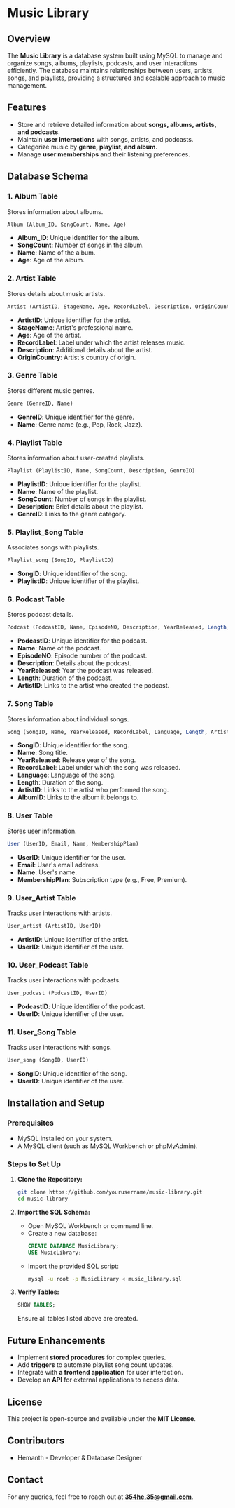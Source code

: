 # Music Library

## Overview
The **Music Library** is a database system built using MySQL to manage and organize songs, albums, playlists, podcasts, and user interactions efficiently. The database maintains relationships between users, artists, songs, and playlists, providing a structured and scalable approach to music management.

## Features
- Store and retrieve detailed information about **songs, albums, artists, and podcasts**.
- Maintain **user interactions** with songs, artists, and podcasts.
- Categorize music by **genre, playlist, and album**.
- Manage **user memberships** and their listening preferences.

## Database Schema

### 1. **Album Table**
Stores information about albums.
```sql
Album (Album_ID, SongCount, Name, Age)
```
- **Album_ID**: Unique identifier for the album.
- **SongCount**: Number of songs in the album.
- **Name**: Name of the album.
- **Age**: Age of the album.

### 2. **Artist Table**
Stores details about music artists.
```sql
Artist (ArtistID, StageName, Age, RecordLabel, Description, OriginCountry)
```
- **ArtistID**: Unique identifier for the artist.
- **StageName**: Artist's professional name.
- **Age**: Age of the artist.
- **RecordLabel**: Label under which the artist releases music.
- **Description**: Additional details about the artist.
- **OriginCountry**: Artist's country of origin.

### 3. **Genre Table**
Stores different music genres.
```sql
Genre (GenreID, Name)
```
- **GenreID**: Unique identifier for the genre.
- **Name**: Genre name (e.g., Pop, Rock, Jazz).

### 4. **Playlist Table**
Stores information about user-created playlists.
```sql
Playlist (PlaylistID, Name, SongCount, Description, GenreID)
```
- **PlaylistID**: Unique identifier for the playlist.
- **Name**: Name of the playlist.
- **SongCount**: Number of songs in the playlist.
- **Description**: Brief details about the playlist.
- **GenreID**: Links to the genre category.

### 5. **Playlist_Song Table**
Associates songs with playlists.
```sql
Playlist_song (SongID, PlaylistID)
```
- **SongID**: Unique identifier of the song.
- **PlaylistID**: Unique identifier of the playlist.

### 6. **Podcast Table**
Stores podcast details.
```sql
Podcast (PodcastID, Name, EpisodeNO, Description, YearReleased, Length, ArtistID)
```
- **PodcastID**: Unique identifier for the podcast.
- **Name**: Name of the podcast.
- **EpisodeNO**: Episode number of the podcast.
- **Description**: Details about the podcast.
- **YearReleased**: Year the podcast was released.
- **Length**: Duration of the podcast.
- **ArtistID**: Links to the artist who created the podcast.

### 7. **Song Table**
Stores information about individual songs.
```sql
Song (SongID, Name, YearReleased, RecordLabel, Language, Length, ArtistID, AlbumID)
```
- **SongID**: Unique identifier for the song.
- **Name**: Song title.
- **YearReleased**: Release year of the song.
- **RecordLabel**: Label under which the song was released.
- **Language**: Language of the song.
- **Length**: Duration of the song.
- **ArtistID**: Links to the artist who performed the song.
- **AlbumID**: Links to the album it belongs to.

### 8. **User Table**
Stores user information.
```sql
User (UserID, Email, Name, MembershipPlan)
```
- **UserID**: Unique identifier for the user.
- **Email**: User's email address.
- **Name**: User's name.
- **MembershipPlan**: Subscription type (e.g., Free, Premium).

### 9. **User_Artist Table**
Tracks user interactions with artists.
```sql
User_artist (ArtistID, UserID)
```
- **ArtistID**: Unique identifier of the artist.
- **UserID**: Unique identifier of the user.

### 10. **User_Podcast Table**
Tracks user interactions with podcasts.
```sql
User_podcast (PodcastID, UserID)
```
- **PodcastID**: Unique identifier of the podcast.
- **UserID**: Unique identifier of the user.

### 11. **User_Song Table**
Tracks user interactions with songs.
```sql
User_song (SongID, UserID)
```
- **SongID**: Unique identifier of the song.
- **UserID**: Unique identifier of the user.

## Installation and Setup
### Prerequisites
- MySQL installed on your system.
- A MySQL client (such as MySQL Workbench or phpMyAdmin).

### Steps to Set Up
1. **Clone the Repository:**
   ```sh
   git clone https://github.com/yourusername/music-library.git
   cd music-library
   ```
2. **Import the SQL Schema:**
   - Open MySQL Workbench or command line.
   - Create a new database:
     ```sql
     CREATE DATABASE MusicLibrary;
     USE MusicLibrary;
     ```
   - Import the provided SQL script:
     ```sh
     mysql -u root -p MusicLibrary < music_library.sql
     ```

3. **Verify Tables:**
   ```sql
   SHOW TABLES;
   ```
   Ensure all tables listed above are created.

## Future Enhancements
- Implement **stored procedures** for complex queries.
- Add **triggers** to automate playlist song count updates.
- Integrate with **a frontend application** for user interaction.
- Develop an **API** for external applications to access data.

## License
This project is open-source and available under the **MIT License**.

## Contributors
- Hemanth - Developer & Database Designer

## Contact
For any queries, feel free to reach out at **354he.35@gmail.com**.

